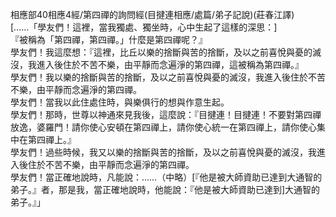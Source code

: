 相應部40相應4經/第四禪的詢問經(目揵連相應/處篇/弟子記說)(莊春江譯)  
[……「學友們！這裡，當我獨處、獨坐時，心中生起了這樣的深思：]  
『被稱為「第四禪，第四禪。」什麼是第四禪呢？』  
學友們！我這麼想：『這裡，比丘以樂的捨斷與苦的捨斷，及以之前喜悅與憂的滅沒，我進入後住於不苦不樂，由平靜而念遍淨的第四禪，這被稱為第四禪。』  
學友們！我以樂的捨斷與苦的捨斷，及以之前喜悅與憂的滅沒，我進入後住於不苦不樂，由平靜而念遍淨的第四禪。  
學友們！當我以此住處住時，與樂俱行的想與作意生起。  
學友們！那時，世尊以神通來見我後，這麼說：『目揵連！目揵連！不要對第四禪放逸，婆羅門！請你使心安頓在第四禪上，請你使心統一在第四禪上，請你使心集中在第四禪上。』  
學友們！過些時候，我又以樂的捨斷與苦的捨斷，及以之前喜悅與憂的滅沒，我進入後住於不苦不樂，由平靜而念遍淨的第四禪。  
學友們！當正確地說時，凡能說：……（中略）[『他是被大師資助已達到大通智的弟子。』者，那是我，當正確地說時，他能說：『他是被大師資助已達到]大通智的弟子。』」  
  
  
